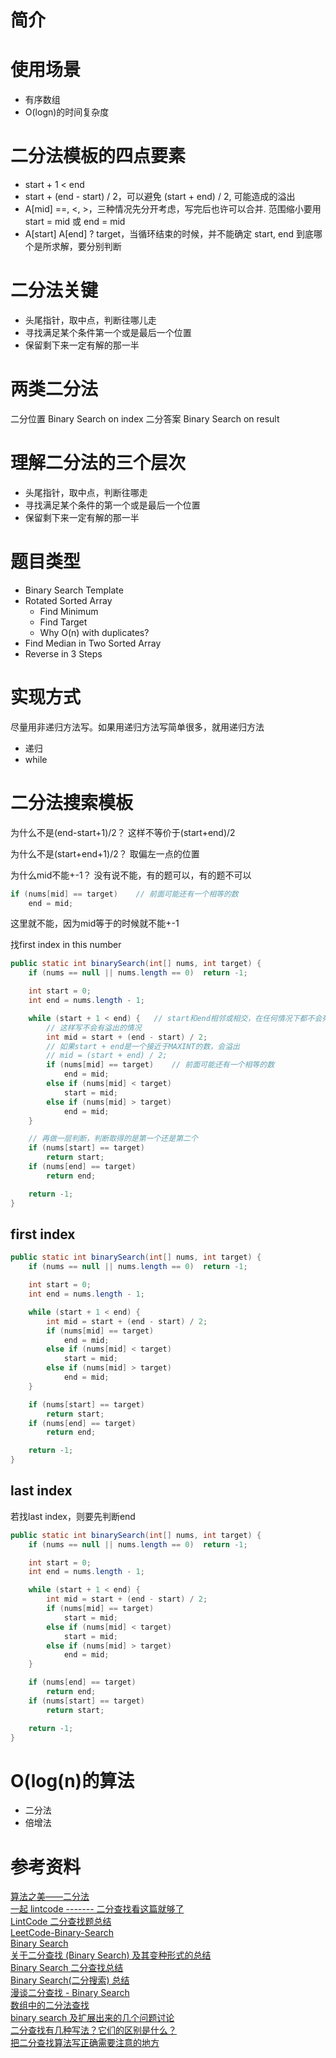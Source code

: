 # 简介



# 使用场景
* 有序数组
* O(logn)的时间复杂度

# 二分法模板的四点要素
* start + 1 < end
* start + (end - start) / 2，可以避免 (start + end) / 2, 可能造成的溢出
* A[mid] ==, <, >，三种情况先分开考虑，写完后也许可以合并. 范围缩小要用 start = mid 或 end = mid
* A[start] A[end] ? target，当循环结束的时候，并不能确定 start, end 到底哪个是所求解，要分别判断

# 二分法关键
* 头尾指针，取中点，判断往哪儿走
* 寻找满足某个条件第一个或是最后一个位置
* 保留剩下来一定有解的那一半

# 两类二分法
二分位置 Binary Search on index
二分答案 Binary Search on result

# 理解二分法的三个层次
* 头尾指针，取中点，判断往哪走
* 寻找满足某个条件的第一个或是最后一个位置
* 保留剩下来一定有解的那一半

# 题目类型
* Binary Search Template
* Rotated Sorted Array
    * Find Minimum
    * Find Target
    * Why O(n) with duplicates?
* Find Median in Two Sorted Array
* Reverse in 3 Steps

# 实现方式
尽量用非递归方法写。如果用递归方法写简单很多，就用递归方法
* 递归
* while

# 二分法搜索模板
为什么不是(end-start+1)/2？
这样不等价于(start+end)/2

为什么不是(start+end+1)/2？
取偏左一点的位置

为什么mid不能+-1？
没有说不能，有的题可以，有的题不可以
```java
if (nums[mid] == target)    // 前面可能还有一个相等的数
    end = mid;
```
这里就不能，因为mid等于的时候就不能+-1


找first index in this number
```java
public static int binarySearch(int[] nums, int target) {
    if (nums == null || nums.length == 0)  return -1;

    int start = 0;
    int end = nums.length - 1;

    while (start + 1 < end) {   // start和end相邻或相交，在任何情况下都不会死循环
        // 这样写不会有溢出的情况
        int mid = start + (end - start) / 2;
        // 如果start + end是一个接近于MAXINT的数，会溢出
        // mid = (start + end) / 2;
        if (nums[mid] == target)    // 前面可能还有一个相等的数
            end = mid;
        else if (nums[mid] < target)
            start = mid;
        else if (nums[mid] > target)
            end = mid;
    }

    // 再做一层判断，判断取得的是第一个还是第二个
    if (nums[start] == target)
        return start;
    if (nums[end] == target)
        return end;

    return -1;
}
```

## first index
```java
public static int binarySearch(int[] nums, int target) {
    if (nums == null || nums.length == 0)  return -1;

    int start = 0;
    int end = nums.length - 1;

    while (start + 1 < end) {
        int mid = start + (end - start) / 2;
        if (nums[mid] == target)
            end = mid;
        else if (nums[mid] < target)
            start = mid;
        else if (nums[mid] > target)
            end = mid;
    }

    if (nums[start] == target)
        return start;
    if (nums[end] == target)
        return end;

    return -1;
}
```
## last index
若找last index，则要先判断end
```java
public static int binarySearch(int[] nums, int target) {
    if (nums == null || nums.length == 0)  return -1;

    int start = 0;
    int end = nums.length - 1;

    while (start + 1 < end) {
        int mid = start + (end - start) / 2;
        if (nums[mid] == target)
            start = mid;
        else if (nums[mid] < target)
            start = mid;
        else if (nums[mid] > target)
            end = mid;
    }

    if (nums[end] == target)
        return end;
    if (nums[start] == target)
        return start;

    return -1;
}
```

# O(log(n)的算法
* 二分法
* 倍增法




# 参考资料
[算法之美——二分法](https://blog.bcmeng.com/post/binarysearch.html)  
[一起 lintcode ------- 二分查找看这篇就够了](http://community.bittiger.io/topic/241/%E4%B8%80%E8%B5%B7lintcode-%E4%BA%8C%E5%88%86%E6%9F%A5%E6%89%BE%E7%9C%8B%E8%BF%99%E7%AF%87%E5%B0%B1%E5%A4%9F%E4%BA%86)  
[LintCode 二分查找题总结](http://blog.csdn.net/luoshengkim/article/details/52103427)  
[LeetCode-Binary-Search](http://52.14.116.56/2017/08/23/LeetCode/LeetCode-Binary-Search/)  
[Binary Search](https://lefttree.gitbooks.io/leetcode-categories/BinarySearch/binarySearch.html)  
[关于二分查找 (Binary Search) 及其变种形式的总结](https://simpleandstupid.com/2014/12/23/%E5%85%B3%E4%BA%8E%E4%BA%8C%E5%88%86%E6%9F%A5%E6%89%BE%E7%9A%84%E6%80%BB%E7%BB%93/)  
[Binary Search 二分查找总结](http://pengmeng.me/2016/03/07/binary-search-note.html)  
[Binary Search(二分搜索) 总结](https://dyang2016.wordpress.com/2016/11/07/binary-search%E4%BA%8C%E5%88%86%E6%90%9C%E7%B4%A2%E6%80%BB%E7%BB%93/)  
[漫谈二分查找 - Binary Search](http://duanple.blog.163.com/blog/static/709717672009049528185/)  
[数组中的二分法查找](http://www.jianshu.com/p/7c17cc56e21e)  
[binary search 及扩展出来的几个问题讨论](http://shmilyaw-hotmail-com.iteye.com/blog/1626910)  
[二分查找有几种写法？它们的区别是什么？](https://www.zhihu.com/question/36132386)  
[把二分查找算法写正确需要注意的地方](http://www.cppblog.com/converse/archive/2009/09/21/96893.aspx)  
